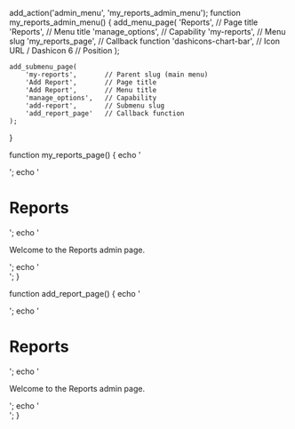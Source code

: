 add_action('admin_menu', 'my_reports_admin_menu');
function my_reports_admin_menu() {
    add_menu_page(
        'Reports',          // Page title
        'Reports',          // Menu title
        'manage_options',   // Capability
        'my-reports',       // Menu slug
        'my_reports_page',  // Callback function
        'dashicons-chart-bar', // Icon URL / Dashicon
        6                   // Position
    );

    add_submenu_page(
        'my-reports',       // Parent slug (main menu)
        'Add Report',       // Page title
        'Add Report',       // Menu title
        'manage_options',   // Capability
        'add-report',       // Submenu slug
        'add_report_page'   // Callback function
    );
}

function my_reports_page() {
    echo '<div class="wrap">';
    echo '<h1>Reports</h1>';
    echo '<p>Welcome to the Reports admin page.</p>';
    echo '</div>';
}

function add_report_page() {
    echo '<div class="wrap">';
    echo '<h1>Reports</h1>';
    echo '<p>Welcome to the Reports admin page.</p>';
    echo '</div>';
}
